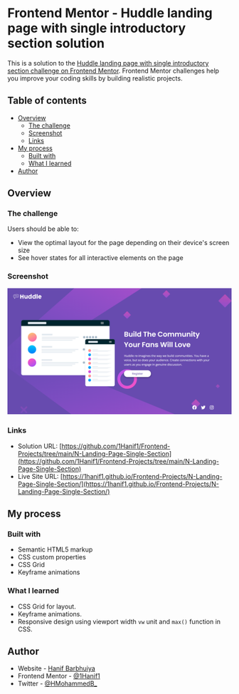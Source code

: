 # Frontend Mentor - Huddle landing page with single introductory section solution

This is a solution to the [Huddle landing page with single introductory section challenge on Frontend Mentor](https://www.frontendmentor.io/challenges/huddle-landing-page-with-a-single-introductory-section-B_2Wvxgi0). Frontend Mentor challenges help you improve your coding skills by building realistic projects.

## Table of contents

- [Overview](#overview)
  - [The challenge](#the-challenge)
  - [Screenshot](#screenshot)
  - [Links](#links)
- [My process](#my-process)
  - [Built with](#built-with)
  - [What I learned](#what-i-learned)
- [Author](#author)

## Overview

### The challenge

Users should be able to:

- View the optimal layout for the page depending on their device's screen size
- See hover states for all interactive elements on the page

### Screenshot

![Result Screenshot](./Screenshot.png)

### Links

- Solution URL: [https://github.com/1Hanif1/Frontend-Projects/tree/main/N-Landing-Page-Single-Section](https://github.com/1Hanif1/Frontend-Projects/tree/main/N-Landing-Page-Single-Section)
- Live Site URL: [https://1hanif1.github.io/Frontend-Projects/N-Landing-Page-Single-Section/](https://1hanif1.github.io/Frontend-Projects/N-Landing-Page-Single-Section/)

## My process

### Built with

- Semantic HTML5 markup
- CSS custom properties
- CSS Grid
- Keyframe animations

### What I learned

- CSS Grid for layout.
- Keyframe animations.
- Responsive design using viewport width `vw` unit and `max()` function in CSS.

## Author

- Website - [Hanif Barbhuiya](https://bio.link/hanifmb)
- Frontend Mentor - [@1Hanif1](https://www.frontendmentor.io/profile/1Hanif1)
- Twitter - [@HMohammedB\_](https://twitter.com/HMohammedB_)
